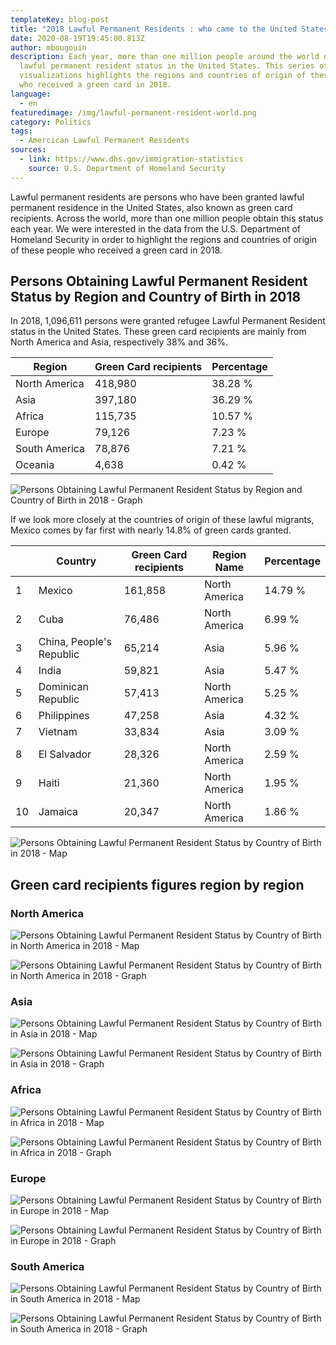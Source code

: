 ```yaml
---
templateKey: blog-post
title: "2018 Lawful Permanent Residents : who came to the United States ?"
date: 2020-08-19T19:45:00.813Z
author: mbougouin
description: Each year, more than one million people around the world obtain
  lawful permanent resident status in the United States. This series of maps and
  visualizations highlights the regions and countries of origin of these people
  who received a green card in 2018.
language:
  - en
featuredimage: /img/lawful-permanent-resident-world.png
category: Politics
tags:
  - Amercican Lawful Permanent Residents
sources:
  - link: https://www.dhs.gov/immigration-statistics
    source: U.S. Department of Homeland Security
---
```

Lawful permanent residents are persons who have been granted lawful permanent residence in the United States, also known as green card recipients. Across the world, more than one million people obtain this status each year. 
We were interested in the data from the U.S. Department of Homeland Security in order to highlight the regions and countries of origin of these people who received a green card in 2018. 

## Persons Obtaining Lawful Permanent Resident Status by Region and Country of Birth in 2018

In 2018, 1,096,611 persons were granted refugee Lawful Permanent Resident status in the United States. These green card recipients are mainly from North America and Asia, respectively 38% and 36%.

| Region        | Green Card recipients    | Percentage    | 
| ------------- | ------------------------ | ------------- | 
| North America | 418,980                  | 38.28 %       | 
| Asia          | 397,180                  | 36.29 %       | 
| Africa        | 115,735                  | 10.57 %       | 
| Europe        | 79,126                   | 7.23 %        | 
| South America | 78,876                   | 7.21 %        | 
| Oceania       | 4,638                    | 0.42 %        | 

![Persons Obtaining Lawful Permanent Resident Status by Region and Country of Birth in 2018 - Graph](/img/lawful-permanent-resident-world-bar.png "Persons Obtaining Lawful Permanent Resident Status by Region and Country of Birth in 2018 - Graph")

If we look more closely at the countries of origin of these lawful migrants, Mexico comes by far first with nearly 14.8% of green cards granted.

|    | Country                  | Green Card recipients    | Region Name     | Percentage   | 
| -- | ------------------------ | ------------------------ | --------------- | ------------ | 
| 1  | Mexico                   | 161,858                  | North America   | 14.79 %      | 
| 2  | Cuba                     | 76,486                   | North America   | 6.99 %       | 
| 3  | China, People's Republic | 65,214                   | Asia            | 5.96 %       | 
| 4  | India                    | 59,821                   | Asia            | 5.47 %       | 
| 5  | Dominican Republic       | 57,413                   | North America   | 5.25 %       | 
| 6  | Philippines              | 47,258                   | Asia            | 4.32 %       | 
| 7  | Vietnam                  | 33,834                   | Asia            | 3.09 %       | 
| 8  | El Salvador              | 28,326                   | North America   | 2.59 %       | 
| 9  | Haiti                    | 21,360                   | North America   | 1.95 %       | 
| 10 | Jamaica                  | 20,347                   | North America   | 1.86 %       | 

![Persons Obtaining Lawful Permanent Resident Status by Country of Birth in 2018 - Map](/img/lawful-permanent-resident-world.png "Persons Obtaining Lawful Permanent Resident Status by Country of Birth in 2018 - Map")

## Green card recipients figures region by region

### North America

![Persons Obtaining Lawful Permanent Resident Status by Country of Birth in North America in 2018 - Map](/img/lawful-permanent-resident-north-america.png "Persons Obtaining Lawful Permanent Resident Status by Country of Birth in North America in 2018 - Map")

![Persons Obtaining Lawful Permanent Resident Status by Country of Birth in North America in 2018 - Graph](/img/lawful-permanent-resident-north-america-bar.png "Persons Obtaining Lawful Permanent Resident Status by Country of Birth in North America in 2018 - Graph")

### Asia

![Persons Obtaining Lawful Permanent Resident Status by Country of Birth in Asia in 2018 - Map](/img/lawful-permanent-resident-asia.png "Persons Obtaining Lawful Permanent Resident Status by Country of Birth in Asia in 2018 - Map")

![Persons Obtaining Lawful Permanent Resident Status by Country of Birth in Asia in 2018 - Graph](/img/lawful-permanent-resident-asia-bar.png "Persons Obtaining Lawful Permanent Resident Status by Country of Birth in Asia in 2018 - Graph")

### Africa

![Persons Obtaining Lawful Permanent Resident Status by Country of Birth in Africa in 2018 - Map](/img/lawful-permanent-resident-africa.png "Persons Obtaining Lawful Permanent Resident Status by Country of Birth in Africa in 2018 - Map")

![Persons Obtaining Lawful Permanent Resident Status by Country of Birth in Africa in 2018 - Graph](/img/lawful-permanent-resident-africa-bar.png "Persons Obtaining Lawful Permanent Resident Status by Country of Birth in Africa in 2018 - Graph")

### Europe

![Persons Obtaining Lawful Permanent Resident Status by Country of Birth in Europe in 2018 - Map](/img/lawful-permanent-resident-europe.png "Persons Obtaining Lawful Permanent Resident Status by Country of Birth in Europe in 2018 - Map")

![Persons Obtaining Lawful Permanent Resident Status by Country of Birth in Europe in 2018 - Graph](/img/lawful-permanent-resident-europe-bar.png "Persons Obtaining Lawful Permanent Resident Status by Country of Birth in Europe in 2018 - Graph")

### South America

![Persons Obtaining Lawful Permanent Resident Status by Country of Birth in South America in 2018 - Map](/img/lawful-permanent-resident-south-america.png "Persons Obtaining Lawful Permanent Resident Status by Country of Birth in South America in 2018 - Map")

![Persons Obtaining Lawful Permanent Resident Status by Country of Birth in South America in 2018 - Graph](/img/lawful-permanent-resident-south-america-bar.png "Persons Obtaining Lawful Permanent Resident Status by Country of Birth in South America in 2018 - Graph")